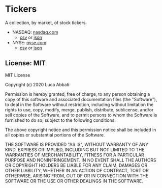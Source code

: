 # Tickers

A collection, by market, of stock tickers.

- NASDAQ: [nasdaq.com](https://www.nasdaq.com)
  - [csv](https://raw.githubusercontent.com/labbati/tickers/master/data/nasdaq/nasdaq.csv) or [json](https://raw.githubusercontent.com/labbati/tickers/master/data/nasdaq/nasdaq.json)
- NYSE: [nyse.com](https://www.nyse.com/index)
  - [csv](https://raw.githubusercontent.com/labbati/tickers/master/data/nyse/nyse.csv) or [json](https://raw.githubusercontent.com/labbati/tickers/master/data/nyse/nyse.json)

## License: MIT

MIT License

Copyright (c) 2020 Luca Abbati

Permission is hereby granted, free of charge, to any person obtaining a copy
of this software and associated documentation files (the "Software"), to deal
in the Software without restriction, including without limitation the rights
to use, copy, modify, merge, publish, distribute, sublicense, and/or sell
copies of the Software, and to permit persons to whom the Software is
furnished to do so, subject to the following conditions:

The above copyright notice and this permission notice shall be included in all
copies or substantial portions of the Software.

THE SOFTWARE IS PROVIDED "AS IS", WITHOUT WARRANTY OF ANY KIND, EXPRESS OR
IMPLIED, INCLUDING BUT NOT LIMITED TO THE WARRANTIES OF MERCHANTABILITY,
FITNESS FOR A PARTICULAR PURPOSE AND NONINFRINGEMENT. IN NO EVENT SHALL THE
AUTHORS OR COPYRIGHT HOLDERS BE LIABLE FOR ANY CLAIM, DAMAGES OR OTHER
LIABILITY, WHETHER IN AN ACTION OF CONTRACT, TORT OR OTHERWISE, ARISING FROM,
OUT OF OR IN CONNECTION WITH THE SOFTWARE OR THE USE OR OTHER DEALINGS IN THE
SOFTWARE.
